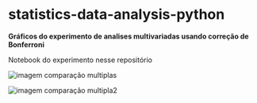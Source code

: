 # statistics-data-analysis-python

**Gráficos do experimento de analises multivariadas usando correção de Bonferroni**

Notebook do experimento nesse repositório

![imagem comparação multiplas](https://user-images.githubusercontent.com/96856440/163726571-d3e878f7-25ab-4a72-9f29-cfeffbada013.png)


![imagem comparação multipla2](https://user-images.githubusercontent.com/96856440/163726602-49b829a6-7091-48b8-9aa2-0d67bc526e67.png)


